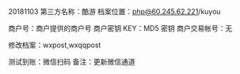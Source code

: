 20181103
第三方名称：酷游
档案位置：php@60.245.62.221/kuyou

商户号：商户提供的商户号
商户密钥 KEY：MD5 密钥
商户交易帐号：无

修改档案：wxpost,wxqqpost

测试到账：微信扫码
备注：更新微信通道
